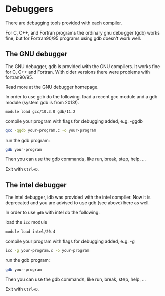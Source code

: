# Debuggers

There are debugging tools provided with each [compiler](compilers.md).

For C, C++, and Fortran programs the ordinary gnu debugger (gdb) works fine,
but for Fortran90/95 programs using gdb doesn't work well.

## The GNU debugger

The GNU debugger, gdb is provided with the GNU compilers. It works fine for C, C++ and Fortran. With older versions there were problems with fortran90/95.

Read more at the GNU debugger homepage.

In order to use gdb do the following.
load a recent gcc module and a gdb module (system gdb is from 2013!).

```bash
module load gcc/10.3.0 gdb/11.2
```

compile your program with flags for debugging added, e.g. -ggdb

```bash
gcc -ggdb your-program.c -o your-program
```

run the gdb program:

```bash
gdb your-program
```

Then you can use the gdb commands, like run, break, step, help, ...

Exit with `Ctrl+D`.

## The intel debugger

The intel debugger, idb was provided with the intel compiler. Now it is deprecated and you are advised to use gdb (see above) here as well.

In order to use `gdb` with intel do the following.

load the `icc` module

```bash
module load intel/20.4
```

compile your program with flags for debugging added, e.g. -g

```bash
icc -g your-program.c -o your-program
```

run the gdb program:

```bash
gdb your-program
```

Then you can use the gdb commands, like run, break, step, help, ...

Exit with `Ctrl+D`.


